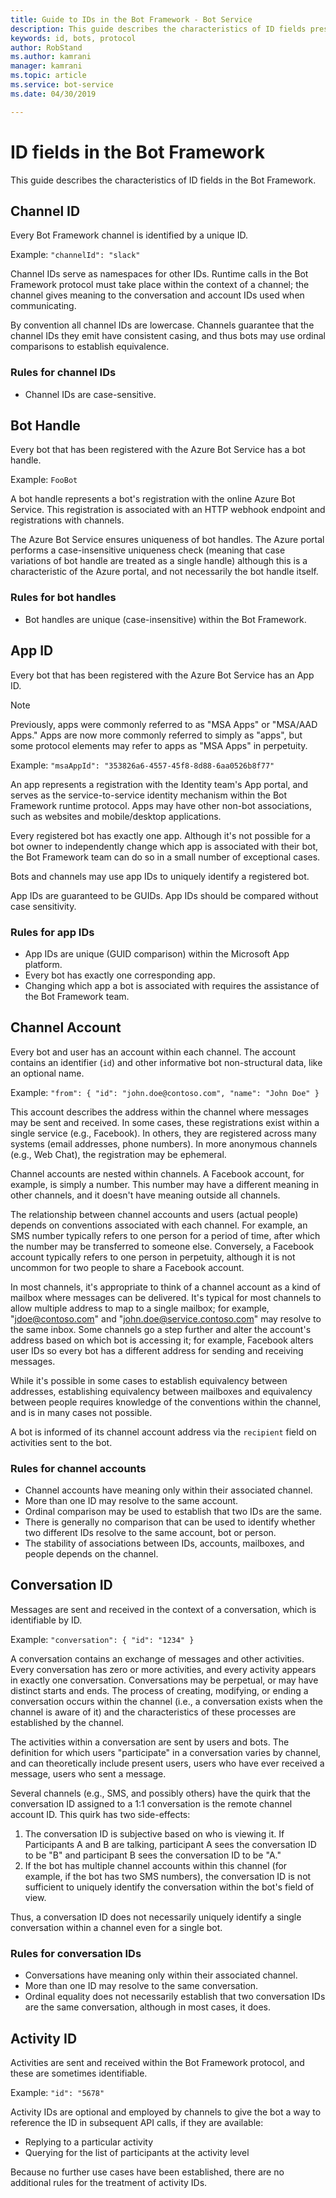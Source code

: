 ```yaml
---
title: Guide to IDs in the Bot Framework - Bot Service
description: This guide describes the characteristics of ID fields present in the Bot Framework v3 protocol.
keywords: id, bots, protocol
author: RobStand
ms.author: kamrani
manager: kamrani
ms.topic: article
ms.service: bot-service
ms.date: 04/30/2019

---
```


# ID fields in the Bot Framework

This guide describes the characteristics of ID fields in the Bot Framework.

## Channel ID

Every Bot Framework channel is identified by a unique ID.

Example: `"channelId": "slack"`

Channel IDs serve as namespaces for other IDs. Runtime calls in the Bot Framework protocol must take place
within the context of a channel; the channel gives meaning to the conversation and account IDs used when
communicating.

By convention all channel IDs are lowercase. Channels guarantee that the channel IDs they emit have consistent
casing, and thus bots may use ordinal comparisons to establish equivalence.

### Rules for channel IDs

- Channel IDs are case-sensitive.

## Bot Handle

Every bot that has been registered with the Azure Bot Service has a bot handle.

Example: `FooBot`

A bot handle represents a bot's registration with the online Azure Bot Service. This registration is associated
with an HTTP webhook endpoint and registrations with channels.

The Azure Bot Service ensures uniqueness of bot handles. The Azure portal performs a case-insensitive
uniqueness check (meaning that case variations of bot handle are treated as a single handle) although this is
a characteristic of the Azure portal, and not necessarily the bot handle itself.

### Rules for bot handles

* Bot handles are unique (case-insensitive) within the Bot Framework.

## App ID

Every bot that has been registered with the Azure Bot Service has an App ID.

> [!NOTE]
> Previously, apps were commonly referred to as "MSA Apps" or "MSA/AAD Apps." Apps are now more commonly referred to simply as "apps", but some protocol elements may refer to apps as "MSA Apps" in perpetuity.

Example: `"msaAppId": "353826a6-4557-45f8-8d88-6aa0526b8f77"`

An app represents a registration with the Identity team's App portal, and serves as the service-to-service
identity mechanism within the Bot Framework runtime protocol. Apps may have other non-bot associations, such
as websites and mobile/desktop applications.

Every registered bot has exactly one app. Although it's not possible for a bot owner to independently change which
app is associated with their bot, the Bot Framework team can do so in a small number of exceptional cases.

Bots and channels may use app IDs to uniquely identify a registered bot.

App IDs are guaranteed to be GUIDs. App IDs should be compared without case sensitivity.

### Rules for app IDs

* App IDs are unique (GUID comparison) within the Microsoft App platform.
* Every bot has exactly one corresponding app.
* Changing which app a bot is associated with requires the assistance of the Bot Framework team.

## Channel Account

Every bot and user has an account within each channel. The account contains an identifier (`id`) and other
informative bot non-structural data, like an optional name.

Example: `"from": { "id": "john.doe@contoso.com", "name": "John Doe" }`

This account describes the address within the channel where messages may be sent and received. In some
cases, these registrations exist within a single service (e.g., Facebook). In others, they are registered
across many systems (email addresses, phone numbers). In more anonymous channels (e.g., Web Chat), the registration
may be ephemeral.

Channel accounts are nested within channels. A Facebook account, for example, is simply a number. This
number may have a different meaning in other channels, and it doesn't have meaning outside all channels.

The relationship between channel accounts and users (actual people) depends on conventions associated with
each channel. For example, an SMS number typically refers to one person for a period of time, after which
the number may be transferred to someone else. Conversely, a Facebook account typically refers to one person
in perpetuity, although it is not uncommon for two people to share a Facebook account.

In most channels, it's appropriate to think of a channel account as a kind of mailbox where messages can be
delivered. It's typical for most channels to allow multiple address to map to a single mailbox; for example,
"jdoe@contoso.com" and "john.doe@service.contoso.com" may resolve to the same inbox. Some channels go
a step further and alter the account's address based on which bot is accessing it; for example, Facebook alters user IDs so every bot has a different address for sending and receiving messages.

While it's possible in some cases to establish equivalency between addresses, establishing equivalency
between mailboxes and equivalency between people requires knowledge of the conventions within the channel,
and is in many cases not possible.

A bot is informed of its channel account address via the `recipient` field on activities sent to the bot.

### Rules for channel accounts

* Channel accounts have meaning only within their associated channel.
* More than one ID may resolve to the same account.
* Ordinal comparison may be used to establish that two IDs are the same.
* There is generally no comparison that can be used to identify whether two different IDs resolve
  to the same account, bot or person.
* The stability of associations between IDs, accounts, mailboxes, and people depends on the channel.

## Conversation ID

Messages are sent and received in the context of a conversation, which is identifiable by ID.

Example: `"conversation": { "id": "1234" }`

A conversation contains an exchange of messages and other activities. Every conversation has zero or more
activities, and every activity appears in exactly one conversation. Conversations may be perpetual, or may
have distinct starts and ends. The process of creating, modifying, or ending a conversation occurs within
the channel (i.e., a conversation exists when the channel is aware of it) and the characteristics of these
processes are established by the channel.

The activities within a conversation are sent by users and bots. The definition for which users "participate"
in a conversation varies by channel, and can theoretically include present users, users who have ever
received a message, users who sent a message.

Several channels (e.g., SMS, and possibly others) have the quirk that the conversation ID assigned to a 1:1
conversation is the remote channel account ID. This quirk has two side-effects:
1. The conversation ID is subjective based on who is viewing it. If Participants A and B are talking,
   participant A sees the conversation ID to be "B" and participant B sees the conversation ID to be "A."
2. If the bot has multiple channel accounts within this channel (for example, if the bot has two SMS numbers),
   the conversation ID is not sufficient to uniquely identify the conversation within the bot's field of view.

Thus, a conversation ID does not necessarily uniquely identify a single conversation within a channel even
for a single bot.

### Rules for conversation IDs

* Conversations have meaning only within their associated channel.
* More than one ID may resolve to the same conversation.
* Ordinal equality does not necessarily establish that two conversation IDs are the same conversation, although
  in most cases, it does.

## Activity ID

Activities are sent and received within the Bot Framework protocol, and these are sometimes identifiable.

Example: `"id": "5678"`

Activity IDs are optional and employed by channels to give the bot a way to reference the ID in subsequent
API calls, if they are available:
* Replying to a particular activity
* Querying for the list of participants at the activity level

Because no further use cases have been established, there are no additional rules for the treatment of activity
IDs.
